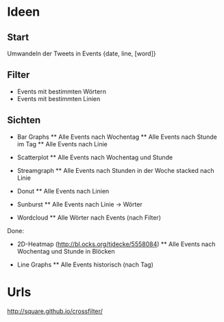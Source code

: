 # Ideen
## Start
Umwandeln der Tweets in Events
{date, line, [word]}

## Filter
* Events mit bestimmten Wörtern
* Events mit bestimmten Linien

## Sichten
* Bar Graphs
** Alle Events nach Wochentag
** Alle Events nach Stunde im Tag
** Alle Events nach Linie

* Scatterplot
** Alle Events nach Wochentag und Stunde

* Streamgraph
** Alle Events nach Stunden in der Woche stacked nach Linie

* Donut
** Alle Events nach Linien

* Sunburst
** Alle Events nach Linie -> Wörter

* Wordcloud
** Alle Wörter nach Events (nach Filter)

Done:
* 2D-Heatmap (http://bl.ocks.org/tjdecke/5558084)
** Alle Events nach Wochentag und Stunde in Blöcken

* Line Graphs
** Alle Events historisch (nach Tag)

# Urls

http://square.github.io/crossfilter/
